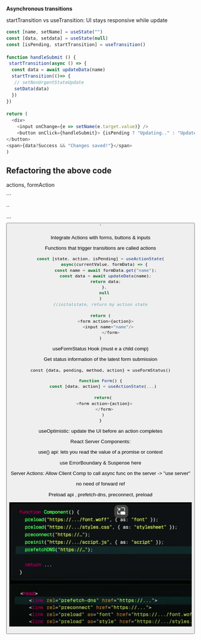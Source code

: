**Asynchronous transitions** 

startTransition vs useTransition: UI stays responsive while update

```js
const [name, setName] = useState("")
const [data, setdata] = useState(null)
const [isPending, startTransition] = useTransition()

function handleSubmit () {
 startTransition(async () => {
  const data = await updateData(name)
  startTransition(()=> {
   // setNonUrgentStateUpdate
   setData(data)
  })
})

return (
  <div>
    <input onChange={e => setName(e.target.value)} />
    <button onClick={handleSubmit}> {isPending ? "Updating.." : "Update"}
</button>
<span>{data?Success && "Changes saved!"}</span>
)
```


## Refactoring the above code

actions, formAction

```<form action={action}>``

```<button formAction={action}>`

Integrate Actions with forms, buttons & inputs

Functions that trigger transitions are called actions

```js
const [state, action, isPending] = useActionState(
   async(currentValue, formData) => {
    const name = await formData.get("name");
    const data = await updateData(name);
    return data;
   },
   null
)
//initalstate, return by action state

return (
	<form action={action}>
	  <input name="name"/>
        </form>
)
```

useFormStatus Hook (must e a child comp)

Get status information of the latest form submission

`const {data, pending, method, action} = useFormStatus()`


```js
function Form() {
  const [data, action] = useActionState(...)
  
  return(
   <form action={action}>
   </form>
  )
}
```


useOptimistic: update the UI before an action completes

React Server Components: 

use() api: lets you read the value of a promise or context

use ErrorBoundary & Suspense here

Server Actions: Allow Client Comp to call async func on the server -> "use server"


no need of forward ref

Preload api , prefetch-dns, preconnect, preload


![1722262195349](image/startTransition/1722262195349.png)
